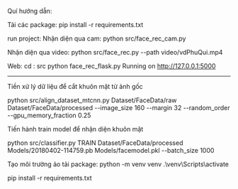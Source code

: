 Quí hướng dẫn:

Tải các package: pip install -r requirements.txt

run project: 
Nhận diện qua cam: 
python src/face_rec_cam.py 

Nhận diện qua video: python src/face_rec.py --path video/vdPhuQui.mp4 

Web:
cd : src
python face_rec_flask.py
Running on http://127.0.0.1:5000


------------------------------------
Tiền xử lý dữ liệu để cắt khuôn mặt từ ảnh gốc

python src/align_dataset_mtcnn.py  Dataset/FaceData/raw Dataset/FaceData/processed --image_size 160 --margin 32  --random_order --gpu_memory_fraction 0.25

Tiến hành train model để nhận diện khuôn mặt

python src/classifier.py TRAIN Dataset/FaceData/processed Models/20180402-114759.pb Models/facemodel.pkl --batch_size 1000


Tạo môi trường ảo tải package:
python -m venv venv
.\venv\Scripts\activate

pip install -r requirements.txt

